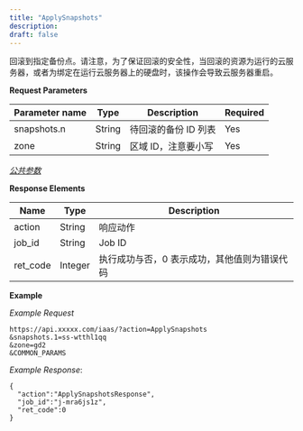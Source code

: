 ```yaml
---
title: "ApplySnapshots"
description: 
draft: false
---
```




回滚到指定备份点。请注意，为了保证回滚的安全性，当回滚的资源为运行的云服务器，或者为绑定在运行云服务器上的硬盘时，该操作会导致云服务器重启。

**Request Parameters**

| Parameter name | Type | Description | Required |
| --- | --- | --- | --- |
| snapshots.n | String | 待回滚的备份 ID 列表 | Yes |
| zone | String | 区域 ID，注意要小写 | Yes |

[_公共参数_](../../../parameters/)

**Response Elements**

| Name | Type | Description |
| --- | --- | --- |
| action | String | 响应动作 |
| job_id | String | Job ID |
| ret_code | Integer | 执行成功与否，0 表示成功，其他值则为错误代码 |

**Example**

_Example Request_

```
https://api.xxxxx.com/iaas/?action=ApplySnapshots
&snapshots.1=ss-wtthl1qq
&zone=gd2
&COMMON_PARAMS
```

_Example Response_:

```
{
  "action":"ApplySnapshotsResponse",
  "job_id":"j-mra6js1z",
  "ret_code":0
}
```
